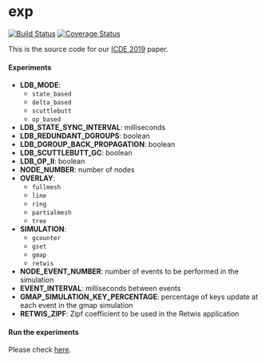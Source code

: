 # exp 

[![Build Status](https://img.shields.io/travis/vitorenesduarte/exp/master.svg)](https://travis-ci.org/vitorenesduarte/exp)
[![Coverage Status](https://img.shields.io/coveralls/github/vitorenesduarte/exp/master.svg?maxAge=60)](https://coveralls.io/github/vitorenesduarte/exp?branch=master)


This is the source code for our [ICDE 2019](https://vitorenes.org/publication/enes-efficient-synchronization/) paper.

#### Experiments

- __LDB_MODE__:
  - `state_based`
  - `delta_based`
  - `scuttlebutt`
  - `op_based`
- __LDB_STATE_SYNC_INTERVAL__: milliseconds
- __LDB_REDUNDANT_DGROUPS__: boolean
- __LDB_DGROUP_BACK_PROPAGATION__: boolean
- __LDB_SCUTTLEBUTT_GC__: boolean
- __LDB_OP_II__: boolean
- __NODE_NUMBER__: number of nodes
- __OVERLAY__:
  - `fullmesh`
  - `line`
  - `ring`
  - `partialmesh`
  - `tree`
- __SIMULATION__:
  - `gcounter`
  - `gset`
  - `gmap`
  - `retwis`
- __NODE_EVENT_NUMBER__: number of events to be performed in
the simulation
- __EVENT_INTERVAL__: milliseconds between events
- __GMAP_SIMULATION_KEY_PERCENTAGE__: percentage of keys update at each event in the gmap simulation
- __RETWIS_ZIPF__: Zipf coefficient to be used in
the Retwis application

#### Run the experiments
Please check [here](evaluation/icde19).


<!--
#### Google Cloud Platform

- To start and stop the cluster:

```bash
$ bin/g-cluster.sh start
$ bin/g-cluster.sh stop
```

##### Tail the logs

```bash
$ kubectl get pods
              READY     STATUS    RESTARTS   AGE
exp-1488549530072065763-3946360666-0b6d8   0/1       Pending   0
...
$ kubectl logs -f exp-1488549530072065763-3946360666-0b6d8
```


##### dashboard

- To start the dashboard:
```bash
$ bin/lsim-dash-deploy.sh
```

- To open the dashboard:

```bash
$ bin/dash-proxy.sh
```

This will open a new chrome tab with the dashboard.
-->
